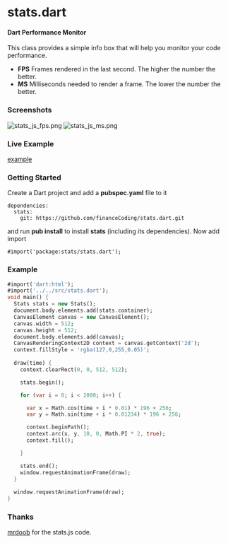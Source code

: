 stats.dart
==========

#### Dart Performance Monitor ####

This class provides a simple info box that will help you monitor your code performance.

* **FPS** Frames rendered in the last second. The higher the number the better.
* **MS** Milliseconds needed to render a frame. The lower the number the better.

### Screenshots ###

![stats_js_fps.png](http://financeCoding.github.com/stats.dart/assets/stats_dart_fps.png)
![stats_js_ms.png](http://financeCoding.github.com/stats.dart/assets/stats_dart_ms.png)

### Live Example ###

[example](http://financeCoding.github.com/stats.dart/examples/basic/statsdart.html)

### Getting Started ###
Create a Dart project and add a **pubspec.yaml** file to it

```
dependencies:
  stats:
    git: https://github.com/financeCoding/stats.dart.git
```
and run **pub install** to install **stats** (including its dependencies). Now add import

```
#import('package:stats/stats.dart');
```

### Example ###

```dart
#import('dart:html');
#import('../../src/stats.dart');
void main() {
  Stats stats = new Stats();
  document.body.elements.add(stats.container);
  CanvasElement canvas = new CanvasElement();
  canvas.width = 512;
  canvas.height = 512;
  document.body.elements.add(canvas);
  CanvasRenderingContext2D context = canvas.getContext('2d');
  context.fillStyle = 'rgba(127,0,255,0.05)';
  
  draw(time) {
    context.clearRect(0, 0, 512, 512);

    stats.begin();

    for (var i = 0; i < 2000; i++) {

      var x = Math.cos(time + i * 0.01) * 196 + 256;
      var y = Math.sin(time + i * 0.01234) * 196 + 256;

      context.beginPath();
      context.arc(x, y, 10, 0, Math.PI * 2, true);
      context.fill();

    }

    stats.end();
    window.requestAnimationFrame(draw);
  }
  
  window.requestAnimationFrame(draw);
}
```

### Thanks ###
[mrdoob](http://mrdoob.github.com/stats.js/) for the stats.js code. 
